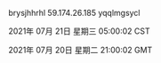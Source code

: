 brysjhhrhl 59.174.26.185 yqqlmgsycl

2021年 07月 21日 星期三 05:00:02 CST

2021年 07月 20日 星期二 21:00:02 GMT
